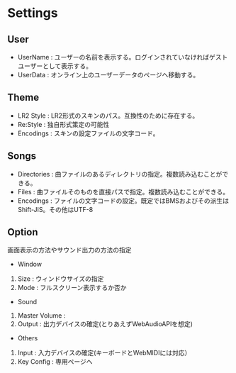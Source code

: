 # Settings

## User

* UserName : ユーザーの名前を表示する。ログインされていなければゲストユーザーとして表示する。
* UserData : オンライン上のユーザーデータのページへ移動する。

## Theme

* LR2 Style : LR2形式のスキンのパス。互換性のために存在する。
* Re:Style : 独自形式策定の可能性
* Encodings : スキンの設定ファイルの文字コード。

## Songs

* Directories : 曲ファイルのあるディレクトリの指定。複数読み込むことができる。
* Files : 曲ファイルそのものを直接パスで指定。複数読み込むことができる。
* Encodings : ファイルの文字コードの設定。既定ではBMSおよびその派生はShift-JIS。その他はUTF-8

## Option

画面表示の方法やサウンド出力の方法の指定

* Window
 1. Size : ウィンドウサイズの指定
 1. Mode : フルスクリーン表示するか否か

* Sound
 1. Master Volume : 
 1. Output : 出力デバイスの確定(とりあえずWebAudioAPIを想定)

* Others
 1. Input : 入力デバイスの確定(キーボードとWebMIDIには対応）
 1. Key Config : 専用ページへ 
